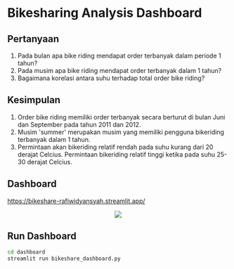# Bikesharing Analysis Dashboard

## Pertanyaan
1. Pada bulan apa bike riding mendapat order terbanyak dalam periode 1 tahun?
2. Pada musim apa bike riding mendapat order terbanyak dalam 1 tahun?
3. Bagaimana korelasi antara suhu terhadap total order bike riding?

## Kesimpulan
1. Order bike riding memiliki order terbanyak secara berturut di bulan Juni dan September
pada tahun 2011 dan 2012.
2. Musim 'summer' merupakan musim yang memiliki pengguna bikeriding terbanyak dalam 1 tahun.
3. Permintaan akan bikeriding relatif rendah pada suhu kurang dari 20 derajat Celcius.
   Permintaan bikeriding relatif tinggi ketika pada suhu 25-30 derajat Celcius.

## Dashboard
https://bikeshare-rafiwidyansyah.streamlit.app/ <br>
<p align="center">
  <img src="/dashboard/dashboard.png">

## Run Dashboard
```bash
cd dashboard
streamlit run bikeshare_dashboard.py
```

